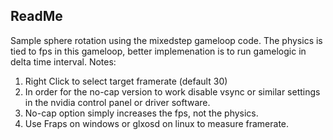 ## ReadMe
Sample sphere rotation using the mixedstep gameloop code. The physics is tied to fps in this gameloop, better implemenation is to run gamelogic in delta time interval. 
Notes:  
1. Right Click to select target framerate (default 30)  
2. In order for the no-cap version to work disable vsync or similar settings in the nvidia control panel or driver software.  
3. No-cap option simply increases the fps, not the physics.  
4. Use Fraps on windows or glxosd on linux to measure framerate.  
